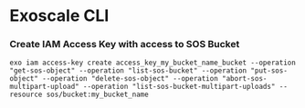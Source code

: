 # Exoscale CLI

### Create IAM Access Key with access to SOS Bucket

    exo iam access-key create access_key_my_bucket_name_bucket --operation "get-sos-object" --operation "list-sos-bucket" --operation "put-sos-object" --operation "delete-sos-object" --operation "abort-sos-multipart-upload" --operation "list-sos-bucket-multipart-uploads" --resource sos/bucket:my_bucket_name
